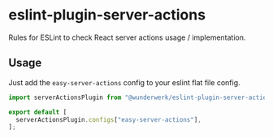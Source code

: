 # eslint-plugin-server-actions

Rules for ESLint to check React server actions usage / implementation.

## Usage

Just add the `easy-server-actions` config to your eslint flat file config.

```js
import serverActionsPlugin from "@wunderwerk/eslint-plugin-server-actions";

export default [
  serverActionsPlugin.configs["easy-server-actions"],
];
```
